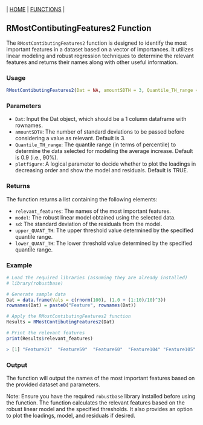 | [HOME](https://github.com/Rrtk2/RRtest)  |  [FUNCTIONS](https://github.com/Rrtk2/RRtest/blob/master/docs/Functions/FunctionsOverview.md)  | 

## RMostContibutingFeatures2 Function

The `RMostContibutingFeatures2` function is designed to identify the most important features in a dataset based on a vector of importances. It utilizes linear modeling and robust regression techniques to determine the relevant features and returns their names along with other useful information.

### Usage

```R
RMostContibutingFeatures2(Dat = NA, amountSDTH = 3, Quantile_TH_range = 0.9, plotfigure = TRUE)
```

### Parameters

- `Dat`: Input the Dat object, which should be a 1 column dataframe with rownames.
- `amountSDTH`: The number of standard deviations to be passed before considering a value as relevant. Default is 3.
- `Quantile_TH_range`: The quantile range (in terms of percentile) to determine the data selected for modeling the average increase. Default is 0.9 (i.e., 90%).
- `plotfigure`: A logical parameter to decide whether to plot the loadings in decreasing order and show the model and residuals. Default is TRUE.

### Returns

The function returns a list containing the following elements:

- `relevant_features`: The names of the most important features.
- `model`: The robust linear model obtained using the selected data.
- `sd`: The standard deviation of the residuals from the model.
- `upper_QUANT_TH`: The upper threshold value determined by the specified quantile range.
- `lower_QUANT_TH`: The lower threshold value determined by the specified quantile range.

### Example

```R
# Load the required libraries (assuming they are already installed)
# library(robustbase)

# Generate sample data
Dat = data.frame(Vals = c(rnorm(100), (1.0 + (1:10)/10)^3))
rownames(Dat) = paste0("Feature", rownames(Dat))

# Apply the RMostContibutingFeatures2 function
Results = RMostContibutingFeatures2(Dat)

# Print the relevant features
print(Results$relevant_features)

> [1] "Feature21"  "Feature59"  "Feature60"  "Feature104" "Feature105" "Feature106" "Feature107" "Feature108" "Feature109" "Feature110"
```

### Output

The function will output the names of the most important features based on the provided dataset and parameters.

Note: Ensure you have the required `robustbase` library installed before using the function. The function calculates the relevant features based on the robust linear model and the specified thresholds. It also provides an option to plot the loadings, model, and residuals if desired.